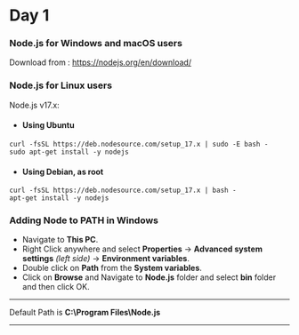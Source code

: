 # Day 1


### Node.js for Windows and macOS users
Download from : https://nodejs.org/en/download/

### Node.js for Linux users

Node.js v17.x:

   - #### Using Ubuntu
```
curl -fsSL https://deb.nodesource.com/setup_17.x | sudo -E bash -
sudo apt-get install -y nodejs
```

   - #### Using Debian, as root
```
curl -fsSL https://deb.nodesource.com/setup_17.x | bash -
apt-get install -y nodejs
```


### Adding Node to PATH in Windows

- Navigate to **This PC**.
- Right Click anywhere and select **Properties** -> **Advanced system settings** *(left side)* -> **Environment variables**.
- Double click on **Path** from the **System variables**.
- Click on **Browse** and Navigate to **Node.js** folder and select **bin** folder and then click OK.
    
___
Default Path is **C:\Program Files\Node.js**
___
